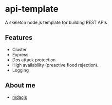 api-template
==============

A skeleton node.js template for building REST APIs

## Features

* Cluster
* Express
* Dos attack protection
* High availability (preactive flood rejection). 
* Logging

## About me

* [mdagis](http://mdagis.com/)

